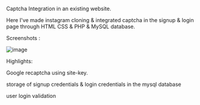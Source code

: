 Captcha Integration in an existing website. 

Here I've made instagram cloning & integrated captcha in the signup & login page through HTML CSS & PHP & MySQL database.


Screenshots :

![image](https://github.com/Priya7319/CodeAlpha_project_captchaintegration/assets/121280644/c176aa13-d65c-46f7-95cb-179fa8840ea5)


Highlights:

Google recaptcha using site-key.

storage of signup credentials & login credentials in the mysql database

user login validation 
